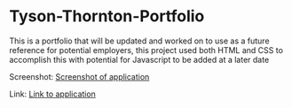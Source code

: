 # Tyson-Thornton-Portfolio
This is a portfolio that will be updated and worked on to use as a future reference for potential employers, this project used both HTML and CSS to accomplish this with potential for Javascript to be added at a later date

Screenshot:
[Screenshot of application](<assets/images/Screenshot 2023-06-29 152121.jpg>)

Link:
[Link to application]()